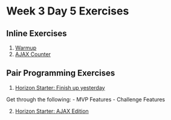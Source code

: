 # Week 3 Day 5 Exercises

## Inline Exercises

1. [Warmup](warmup/README.md)
1. [AJAX Counter](ajax-counter/README.md)

## Pair Programming Exercises


1. [Horizon Starter: Finish up yesterday](./day4/horizonstarter/README.md)

  Get through the following: 
    - MVP Features
    - Challenge Features 
	
2. [Horizon Starter: AJAX Edition](horizonstarter-ajax/README.md)
